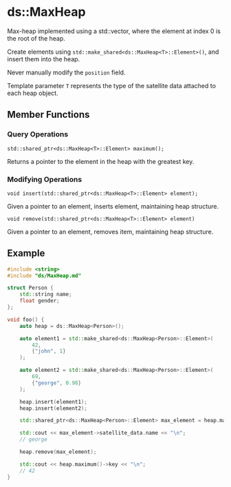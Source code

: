 # ds::MaxHeap

Max-heap implemented using a std::vector, where the element at index 0 is the root of the heap. 

Create elements using `std::make_shared<ds::MaxHeap<T>::Element>()`, and insert them into the heap.

Never manually modify the `position` field.

Template parameter `T` represents the type of the satellite data attached to each heap object.

## Member Functions
### Query Operations
`std::shared_ptr<ds::MaxHeap<T>::Element> maximum();`

Returns a pointer to the element in the heap with the greatest key.  

### Modifying Operations
`void insert(std::shared_ptr<ds::MaxHeap<T>::Element> element);`

Given a pointer to an element, inserts element, maintaining heap structure.  

`void remove(std::shared_ptr<ds::MaxHeap<T>::Element> element)`

Given a pointer to an element, removes item, maintaining heap structure.  

## Example

```cpp
#include <string>
#include "ds/MaxHeap.md"

struct Person {
    std::string name;
    float gender;
};

void foo() {
    auto heap = ds::MaxHeap<Person>();

    auto element1 = std::make_shared<ds::MaxHeap<Person>::Element>(
        42, 
        {"john", 1}
    );

    auto element2 = std::make_shared<ds::MaxHeap<Person>::Element>(
        69, 
        {"george", 0.98}
    );

    heap.insert(element1);
    heap.insert(element2);

    std::shared_ptr<ds::MaxHeap<Person>::Element> max_element = heap.maximum();

    std::cout << max_element->satellite_data.name << "\n";
    // george

    heap.remove(max_element);

    std::cout << heap.maximum()->key << "\n";
    // 42
}
```